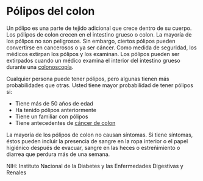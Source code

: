 Pólipos del colon
=================


Un pólipo es una parte de tejido adicional que crece dentro de su cuerpo. Los pólipos de colon crecen en el intestino grueso o colon. La mayoría de los pólipos no son peligrosos. Sin embargo, ciertos pólipos pueden convertirse en cancerosos o ya ser cáncer. Como medida de seguridad, los médicos extirpan los pólipos y los examinan. Los pólipos pueden ser extirpados cuando un médico examina el interior del intestino grueso durante una [colonoscopía](https://medlineplus.gov/spanish/colonoscopy.html).


Cualquier persona puede tener pólipos, pero algunas tienen más probabilidades que otras. Usted tiene mayor probabilidad de tener pólipos si:


* Tiene más de 50 años de edad
* Ha tenido pólipos anteriormente
* Tiene un familiar con pólipos
* Tiene antecedentes de [cáncer de colon](https://medlineplus.gov/spanish/colorectalcancer.html)


La mayoría de los pólipos de colon no causan síntomas. Si tiene síntomas, éstos pueden incluir la presencia de sangre en la ropa interior o el papel higiénico después de evacuar, sangre en las heces o estreñimiento o diarrea que perdura más de una semana.


NIH: Instituto Nacional de la Diabetes y las Enfermedades Digestivas y Renales

